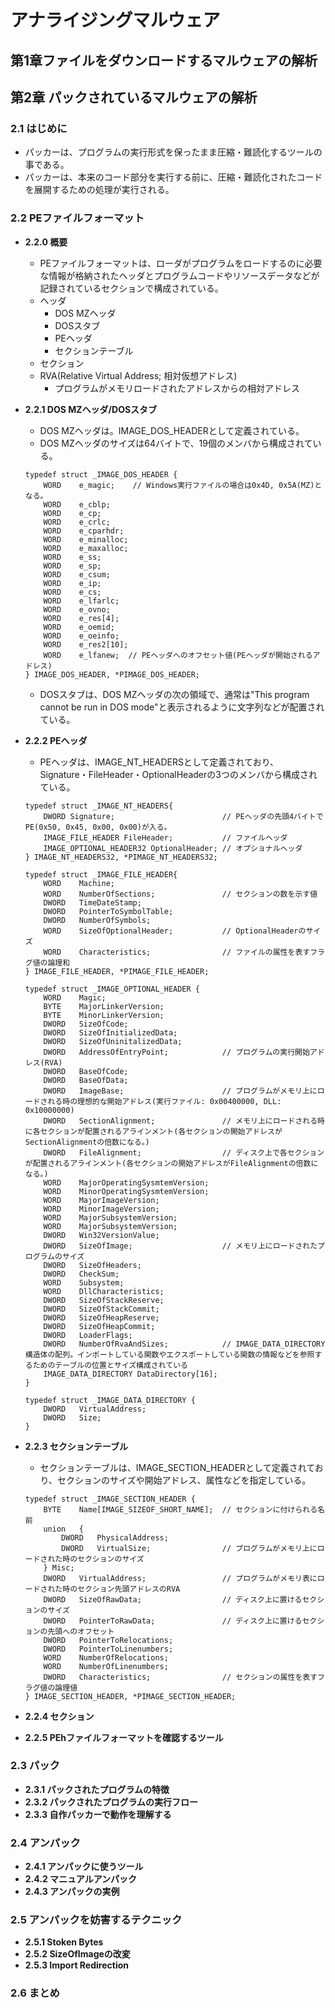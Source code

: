 # アナライジングマルウェア



## 第1章ファイルをダウンロードするマルウェアの解析


## 第2章 パックされているマルウェアの解析

### 2.1 はじめに
- パッカーは、プログラムの実行形式を保ったまま圧縮・難読化するツールの事である。
- パッカーは、本来のコード部分を実行する前に、圧縮・難読化されたコードを展開するための処理が実行される。

### 2.2 PEファイルフォーマット
- **2.2.0 概要**
    - PEファイルフォーマットは、ローダがプログラムをロードするのに必要な情報が格納されたヘッダとプログラムコードやリソースデータなどが記録されているセクションで構成されている。
    - ヘッダ
        - DOS MZヘッダ
        - DOSスタブ
        - PEヘッダ
        - セクションテーブル
    - セクション
    - RVA(Relative Virtual Address; 相対仮想アドレス)
        - プログラムがメモリロードされたアドレスからの相対アドレス

- **2.2.1 DOS MZヘッダ/DOSスタブ**
    - DOS MZヘッダは。IMAGE_DOS_HEADERとして定義されている。
    - DOS MZヘッダのサイズは64バイトで、19個のメンバから構成されている。
    ```
    typedef struct _IMAGE_DOS_HEADER {
        WORD    e_magic;    // Windows実行ファイルの場合は0x4D, 0x5A(MZ)となる。
        WORD    e_cblp;
        WORD    e_cp;
        WORD    e_crlc;
        WORD    e_cparhdr;
        WORD    e_minalloc;
        WORD    e_maxalloc;
        WORD    e_ss;
        WORD    e_sp;
        WORD    e_csum;
        WORD    e_ip;
        WORD    e_cs;
        WORD    e_lfarlc;
        WORD    e_ovno;
        WORD    e_res[4];
        WORD    e_oemid;
        WORD    e_oeinfo;
        WORD    e_res2[10];
        WORD    e_lfanew;  // PEヘッダへのオフセット値(PEヘッダが開始されるアドレス)
    } IMAGE_DOS_HEADER, *PIMAGE_DOS_HEADER;
    ```
    - DOSスタブは、DOS MZヘッダの次の領域で、通常は"This program cannot be run in DOS mode"と表示されるように文字列などが配置されている。

- **2.2.2 PEヘッダ**
    - PEヘッダは、IMAGE_NT_HEADERSとして定義されており、Signature・FileHeader・OptionalHeaderの3つのメンバから構成されている。
    ```
    typedef struct _IMAGE_NT_HEADERS{
        DWORD Signature;                        // PEヘッダの先頭4バイトでPE(0x50, 0x45, 0x00, 0x00)が入る。 
        IMAGE_FILE_HEADER FileHeader;           // ファイルヘッダ
        IMAGE_OPTIONAL_HEADER32 OptionalHeader; // オプショナルヘッダ
    } IMAGE_NT_HEADERS32, *PIMAGE_NT_HEADERS32;

    typedef struct _IMAGE_FILE_HEADER{
        WORD    Machine;
        WORD    NumberOfSections;               // セクションの数を示す値
        DWORD   TimeDateStamp;                  
        DWORD   PointerToSymbolTable;
        DWORD   NumberOfSymbols;
        WORD    SizeOfOptionalHeader;           // OptionalHeaderのサイズ
        WORD    Characteristics;                // ファイルの属性を表すフラグ値の論理和
    } IMAGE_FILE_HEADER, *PIMAGE_FILE_HEADER;

    typedef struct _IMAGE_OPTIONAL_HEADER {
        WORD    Magic;
        BYTE    MajorLinkerVersion;
        BYTE    MinorLinkerVersion;
        DWORD   SizeOfCode;
        DWORD   SizeOfInitializedData;
        DWORD   SizeOfUninitalizedData;
        DWORD   AddressOfEntryPoint;            // プログラムの実行開始アドレス(RVA)
        DWORD   BaseOfCode;
        DWORD   BaseOfData;
        DWORD   ImageBase;                      // プログラムがメモリ上にロードされる時の理想的な開始アドレス(実行ファイル: 0x00400000, DLL: 0x10000000)
        DWORD   SectionAlignment;               // メモリ上にロードされる時に各セクションが配置されるアラインメント(各セクションの開始アドレスがSectionAlignmentの倍数になる。)
        DWORD   FileAlignment;                  // ディスク上で各セクションが配置されるアラインメント(各セクションの開始アドレスがFileAlignmentの倍数になる。)
        WORD    MajorOperatingSysmtemVersion;
        WORD    MinorOperatingSysmtemVersion;
        WORD    MajorImageVersion;
        WORD    MinorImageVersion;
        WORD    MajorSubsystemVersion;
        WORD    MajorSubsystemVersion;
        DWORD   Win32VersionValue;
        DWORD   SizeOfImage;                    // メモリ上にロードされたプログラムのサイズ
        DWORD   SizeOfHeaders;
        DWORD   CheckSum;
        WORD    Subsystem;
        WORD    DllCharacteristics;
        DWORD   SizeOfStackReserve;
        DWORD   SizeOfStackCommit;
        DWORD   SizeOfHeapReserve;
        DWORD   SizeOfHeapCommit;
        DWORD   LoaderFlags;
        DWORD   NumberOfRvaAndSizes;            // IMAGE_DATA_DIRECTORY構造体の配列。インポートしている関数やエクスポートしている関数の情報などを参照するためのテーブルの位置とサイズ構成されている
        IMAGE_DATA_DIRECTORY DataDirectory[16];
    }

    typedef struct _IMAGE_DATA_DIRECTORY {
        DWORD   VirtualAddress;
        DWORD   Size;
    }
    ```

- **2.2.3 セクションテーブル**
    - セクションテーブルは、IMAGE_SECTION_HEADERとして定義されており、セクションのサイズや開始アドレス、属性などを指定している。
    ```
    typedef struct _IMAGE_SECTION_HEADER {
        BYTE    Name[IMAGE_SIZEOF_SHORT_NAME];  // セクションに付けられる名前
        union   {
            DWORD   PhysicalAddress;
            DWORD   VirtualSize;                // プログラムがメモリ上にロードされた時のセクションのサイズ
        } Misc;
        DWORD   VirtualAddress;                 // プログラムがメモリ表にロードされた時のセクション先頭アドレスのRVA
        DWORD   SizeOfRawData;                  // ディスク上に置けるセクションのサイズ
        DWORD   PointerToRawData;               // ディスク上に置けるセクションの先頭へのオフセット
        DWORD   PointerToRelocations;
        DWORD   PointerToLinenumbers;
        WORD    NumberOfRelocations;
        WORD    NumberOfLinenumbers;
        DWORD   Characteristics;                // セクションの属性を表すフラグ値の論理値
    } IMAGE_SECTION_HEADER, *PIMAGE_SECTION_HEADER;
    ```

- **2.2.4 セクション**
- **2.2.5 PEhファイルフォーマットを確認するツール**

### 2.3 パック
- **2.3.1 パックされたプログラムの特徴**
- **2.3.2 パックされたプログラムの実行フロー**
- **2.3.3 自作パッカーで動作を理解する**

### 2.4 アンパック
- **2.4.1 アンパックに使うツール**
- **2.4.2 マニュアルアンパック**
- **2.4.3 アンパックの実例**

### 2.5 アンパックを妨害するテクニック
- **2.5.1 Stoken Bytes**
- **2.5.2 SizeOfImageの改変**
- **2.5.3 Import Redirection**

### 2.6 まとめ